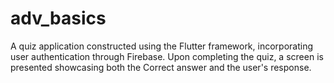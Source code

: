 # adv_basics
 A quiz application constructed using the Flutter framework, incorporating user authentication through Firebase. Upon completing the quiz, a screen is presented showcasing both the Correct answer and the user's response.

